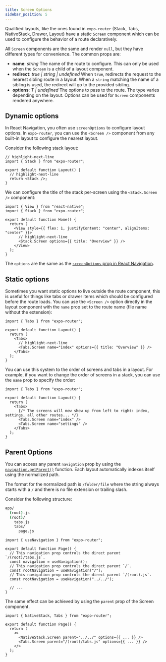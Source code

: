 ```yaml
---
title: Screen Options
sidebar_position: 5
---
```


Qualified layouts, like the ones found in `expo-router` (Stack, Tabs, NativeStack, Drawer, Layout) have a static `Screen` component which can be used to configure the behavior of a route declaratively.

All `Screen` components are the same and render `null`, but they have different types for convenience. The common props are:

- **name**: _string_ The name of the route to configure. This can only be used when the `Screen` is a child of a layout component.
- **redirect**: _true | string | undefined_ When `true`, redirects the request to the nearest sibling route in a layout. When a `string` matching the name of a sibling is used, the redirect will go to the provided sibling.
- **options**: _T | undefined_ The options to pass to the route. The type varies depending on the layout. Options can be used for `Screen` components rendered anywhere.

## Dynamic options

In React Navigation, you often use `screenOptions` to configure layout options. In `expo-router`, you can use the `<Screen />` component from any built-in layout to configure the nearest layout.

Consider the following stack layout:

```tsx title=app/(stack).tsx
// highlight-next-line
import { Stack } from "expo-router";

export default function Layout() {
  // highlight-next-line
  return <Stack />;
}
```

We can configure the title of the stack per-screen using the `<Stack.Screen />` component:

```tsx title=app/(stack)/index.tsx
import { View } from "react-native";
import { Stack } from "expo-router";

export default function Home() {
  return (
    <View style={{ flex: 1, justifyContent: "center", alignItems: "center" }}>
      // highlight-next-line
      <Stack.Screen options={{ title: "Overview" }} />
    </View>
  );
}
```

The `options` are the same as the [`screenOptions` prop in React Navigation](https://reactnavigation.org/docs/screen-options/).

## Static options

Sometimes you want static options to live outside the route component, this is useful for things like tabs or drawer items which should be configured before the route loads. You can use the `<Screen />` option directly in the layout component with the `name` prop set to the route name (file name without the extension):

```tsx title=app/(tabs).tsx
import { Tabs } from "expo-router";

export default function Layout() {
  return (
    <Tabs>
      // highlight-next-line
      <Tabs.Screen name="index" options={{ title: "Overview" }} />
    </Tabs>
  );
}
```

You can use this system to the order of screens and tabs in a layout. For example, if you want to change the order of screens in a stack, you can use the `name` prop to specify the order:

```tsx title=app/(tabs).tsx
import { Tabs } from "expo-router";

export default function Layout() {
  return (
    <Tabs>
      {/* The screens will now show up from left to right: index, settings, all other routes... */}
      <Tabs.Screen name="index" />
      <Tabs.Screen name="settings" />
    </Tabs>
  );
}
```

## Parent Options

You can access any parent `navigation` prop by using the [`navigation.getParent()`](https://reactnavigation.org/docs/navigation-prop/#getparent) function. Each layout automatically indexes itself using the normalized path.

The format for the normalized path is `/folder/file` where the string always starts with a `/` and there is no file extension or trailing slash.

Consider the following structure:

```bash title="File System"
app/
  (root).js
  (root)/
    tabs.js
    tabs/
      page.js
```

```tsx title=app/(root)/tabs/page.tsx
import { useNavigation } from "expo-router";

export default function Page() {
  // This navigation prop controls the direct parent `/(root)/tabs.js`.
  const navigation = useNavigation();
  // This navigation prop controls the direct parent `/`.
  const rootNavigation = useNavigation("/");
  // This navigation prop controls the direct parent `/(root).js`.
  const rootNavigation = useNavigation("../../");

  // ...
}
```

The same effect can be achieved by using the `parent` prop of the Screen component.

```tsx title=app/(root)/tabs/page.tsx
import { NativeStack, Tabs } from "expo-router";

export default function Page() {
  return (
    <>
      <NativeStack.Screen parent="../../" options={{ ... }} />
      <Tabs.Screen parent="/(root)/tabs.js" options={{ ... }} />
    </>
  );
}
```
